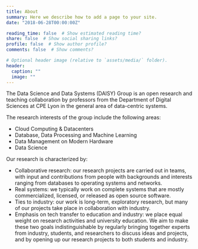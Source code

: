 ```yaml
---
title: About
summary: Here we describe how to add a page to your site.
date: "2018-06-28T00:00:00Z"

reading_time: false  # Show estimated reading time?
share: false  # Show social sharing links?
profile: false  # Show author profile?
comments: false  # Show comments?

# Optional header image (relative to `assets/media/` folder).
header:
  caption: ""
  image: ""
---
```


The Data Science and Data Systems (DAISY) Group is an open research and teaching collaboration by professors from the Department of Digital Sciences at CPE Lyon in the general area of data-centric systems.

The research interests of the group include the following areas:

- Cloud Computing & Datacenters
- Database, Data Processing and Machine Learning
- Data Management on Modern Hardware
- Data Science

Our research is characterized by:

- Collaborative research: our research projects are carried out in teams, with input and contributions from people with backgrounds and interests ranging from databases to operating systems and networks.
- Real systems: we typically work on complete systems that are mostly commercialized, licensed, or released as open source software.
- Ties to industry: our work is long-term, exploratory research, but many of our projects take place in collaboration with industry.
- Emphasis on tech transfer to education and industry: we place equal weight on research activities and university education. We aim to make these two goals indistinguishable by regularly bringing together experts from industry, students, and researchers to discuss ideas and projects, and by opening up our research projects to both students and industry.
